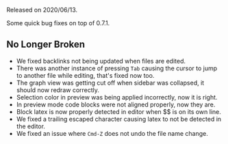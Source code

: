 Released on 2020/06/13.

Some quick bug fixes on top of 0.7.1.

## No Longer Broken

- We fixed backlinks not being updated when files are edited.
- There was another instance of pressing `Tab` causing the cursor to  jump to another file while editing, that's fixed now too. 
- The graph view was getting cut off when sidebar was collapsed, it should now redraw correctly.
- Selection color in preview was being applied incorrectly, now it is right.
- In preview mode code blocks were not aligned properly, now they are.
- Block latex is now properly detected in editor when $$ is on its own line.
- We fixed a trailing escaped character causing latex to not be detected in the editor. 
- We fixed an issue where `Cmd-Z` does not undo the file name change.
